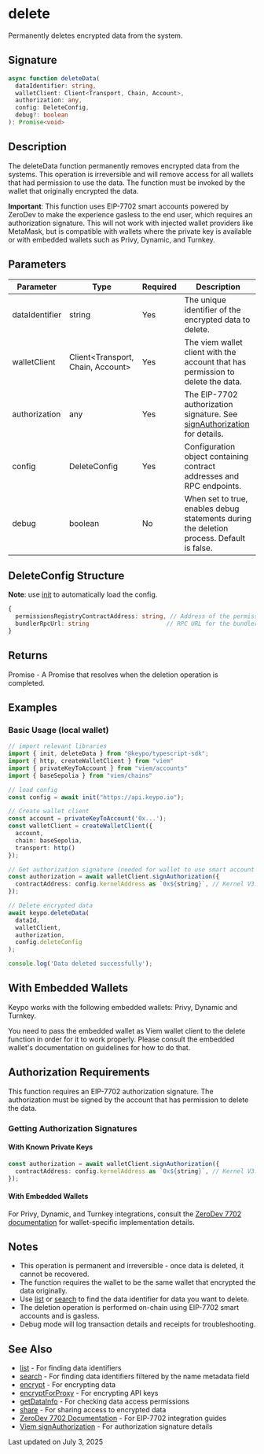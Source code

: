 # delete

Permanently deletes encrypted data from the system.

## Signature

```typescript
async function deleteData(
  dataIdentifier: string,
  walletClient: Client<Transport, Chain, Account>,
  authorization: any,
  config: DeleteConfig,
  debug?: boolean
): Promise<void>
```

## Description

The deleteData function permanently removes encrypted data from the systems. This operation is irreversible and will remove access for all wallets that had permission to use the data. The function must be invoked by the wallet that originally encrypted the data.

**Important**: This function uses EIP-7702 smart accounts powered by ZeroDev to make the experience gasless to the end user, which requires an authorization signature. This will not work with injected wallet providers like MetaMask, but is compatible with wallets where the private key is available or with embedded wallets such as Privy, Dynamic, and Turnkey.

## Parameters

| Parameter | Type | Required | Description |
|-----------|------|----------|-------------|
| dataIdentifier | string | Yes | The unique identifier of the encrypted data to delete. |
| walletClient | Client<Transport, Chain, Account> | Yes | The viem wallet client with the account that has permission to delete the data. |
| authorization | any | Yes | The EIP-7702 authorization signature. See [signAuthorization](https://viem.sh/docs/actions/wallet/signAuthorization) for details. |
| config | DeleteConfig | Yes | Configuration object containing contract addresses and RPC endpoints. |
| debug | boolean | No | When set to true, enables debug statements during the deletion process. Default is false. |

## DeleteConfig Structure

**Note**: use [init](init.md) to automatically load the config.

```typescript
{
  permissionsRegistryContractAddress: string, // Address of the permissions registry
  bundlerRpcUrl: string                      // RPC URL for the bundler (recommended ZeroDev)
}
```

## Returns

Promise<void> - A Promise that resolves when the deletion operation is completed.

## Examples

### Basic Usage (local wallet)

```typescript
// import relevant libraries
import { init, deleteData } from "@keypo/typescript-sdk";
import { http, createWalletClient } from "viem"
import { privateKeyToAccount } from "viem/accounts"
import { baseSepolia } from "viem/chains"

// load config
const config = await init("https://api.keypo.io");

// Create wallet client
const account = privateKeyToAccount('0x...');
const walletClient = createWalletClient({
  account,
  chain: baseSepolia,
  transport: http()
});

// Get authorization signature (needed for wallet to use smart account features)
const authorization = await walletClient.signAuthorization({
  contractAddress: config.kernelAddress as `0x${string}`, // Kernel V3.3 implementation
});

// Delete encrypted data
await keypo.deleteData(
  dataId,
  walletClient,
  authorization,
  config.deleteConfig
);

console.log('Data deleted successfully');
```

## With Embedded Wallets

Keypo works with the following embedded wallets: Privy, Dynamic and Turnkey.

You need to pass the embedded wallet as Viem wallet client to the delete function in order for it to work properly. Please consult the embedded wallet's documentation on guidelines for how to do that.

## Authorization Requirements

This function requires an EIP-7702 authorization signature. The authorization must be signed by the account that has permission to delete the data.

### Getting Authorization Signatures

#### With Known Private Keys

```typescript
const authorization = await walletClient.signAuthorization({
  contractAddress: config.kernelAddress as `0x${string}`, // Kernel V3.3 implementation
});
```

#### With Embedded Wallets

For Privy, Dynamic, and Turnkey integrations, consult the [ZeroDev 7702 documentation](https://docs.zerodev.app/smart-accounts/signers/eip-7702) for wallet-specific implementation details.

## Notes

- This operation is permanent and irreversible - once data is deleted, it cannot be recovered.
- The function requires the wallet to be the same wallet that encrypted the data originally.
- Use [list](list.md) or [search](search.md) to find the data identifier for data you want to delete.
- The deletion operation is performed on-chain using EIP-7702 smart accounts and is gasless.
- Debug mode will log transaction details and receipts for troubleshooting.

## See Also

- [list](list.md) - For finding data identifiers
- [search](search.md) - For finding data identifiers filtered by the name metadata field
- [encrypt](../encryption/encrypt.md) - For encrypting data
- [encryptForProxy](../encryption/encryptForProxy.md) - For encrypting API keys
- [getDataInfo](getDataInfo.md) - For checking data access permissions
- [share](share.md) - For sharing access to encrypted data
- [ZeroDev 7702 Documentation](https://docs.zerodev.app/smart-accounts/signers/eip-7702) - For EIP-7702 integration guides
- [Viem signAuthorization](https://viem.sh/docs/actions/wallet/signAuthorization) - For authorization signature details

Last updated on July 3, 2025
